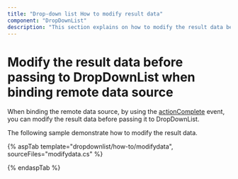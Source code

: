 ```yaml
---
title: "Drop-down list How to modify result data"
component: "DropDownList"
description: "This section explains on how to modify the result data before binding to the Syncfusion ASP.NET drop-down list control."
---
```


# Modify the result data before passing to DropDownList when binding remote data source

When binding the remote data source, by using the [actionComplete](https://help.syncfusion.com/cr/cref_files/aspnetcore-js2/Syncfusion.EJ2~Syncfusion.EJ2.DropDowns.DropDownList~ActionComplete.html) event,
you can modify the result data before passing it to DropDownList.

The following sample demonstrate how to modify the result data.

{% aspTab template="dropdownlist/how-to/modifydata", sourceFiles="modifydata.cs" %}

{% endaspTab %}